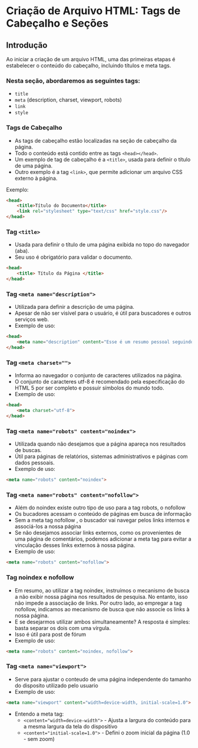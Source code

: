 # Criação de Arquivo HTML: Tags de Cabeçalho e Seções

## Introdução

Ao iniciar a criação de um arquivo HTML, uma das primeiras etapas é estabelecer o conteúdo do cabeçalho, incluindo títulos e meta tags.

### Nesta seção, abordaremos as seguintes tags:

- `title`
- `meta` (description, charset, viewport, robots)
- `link`
- `style`

### Tags de Cabeçalho

- As tags de cabeçalho estão localizadas na seção de cabeçalho da página.
- Todo o conteúdo está contido entre as tags `<head></head>`.
- Um exemplo de tag de cabeçalho é a `<title>`, usada para definir o título de uma página.
- Outro exemplo é a tag `<link>`, que permite adicionar um arquivo CSS externo à página.
  
Exemplo:

```html
<head>
    <title>Título do Documento</title>
    <link rel="stylesheet" type="text/css" href="style.css"/>
</head>
```

### Tag `<title>`

- Usada para definir o título de uma página exibida no topo do navegador (aba).
- Seu uso é obrigatório para validar o documento.

```html
<head>
    <title> Título da Página </title>
</head>
```

### Tag `<meta name="description">`

- Utilizada para definir a descrição de uma página.
- Apesar de não ser visível para o usuário, é útil para buscadores e outros serviços web.
- Exemplo de uso:

```html
<head>
    <meta name="description" content="Esse é um resumo pessoal seguindo o cronograma do curso de HTML da plataforma DevMedia">
</head>
```

### Tag `<meta charset="">`

- Informa ao navegador o conjunto de caracteres utilizados na página.
- O conjunto de caracteres utf-8 é recomendado pela especificação do HTML 5 por ser completo e possuir símbolos do mundo todo.
- Exemplo de uso:

```html
<head>
    <meta charset="utf-8">
</head>
```

### Tag `<meta name="robots" content="noindex">`

- Utilizada quando não desejamos que a página apareça nos resultados de buscas.
- Útil para páginas de relatórios, sistemas administrativos e páginas com dados pessoais.
- Exemplo de uso:

```html
<meta name="robots" content="noindex">
```

### Tag `<meta name="robots" content="nofollow">`

- Além do noindex existe outro tipo de uso para a tag robots, o nofollow
- Os bucadores acessam o conteúdo de páginas em busca de informação
- Sem a meta tag nofollow , o buscador vai navegar pelos links internos e associá-los a nossa página
- Se não desejamos associar links externos, como os provenientes de uma página de comentários, podemos adicionar a meta tag para evitar a vinculação desses links externos à nossa página.
- Exemplo de uso:

```html
<meta name="robots" content="nofollow">
```

### Tag noindex e nofollow

- Em resumo, ao utilizar a tag noindex, instruímos o mecanismo de busca a não exibir nossa página nos resultados de pesquisa. No entanto, isso não impede a associação de links. Por outro lado, ao empregar a tag nofollow, indicamos ao mecanismo de busca que não associe os links à nossa página.
- E se desejarmos utilizar ambos simultaneamente? A resposta é simples: basta separar os dois com uma vírgula.
- Isso é útil para post de fórum
- Exemplo de uso:

```html
<meta name="robots" content="noindex, nofollow">
```

### Tag `<meta name="viewport">`

- Serve para ajustar o conteudo de uma página independente do tamanho do disposito utilizado pelo usuario
- Exemplo de uso:

```html
<meta name="viewport" content="width=device-width, initial-scale=1.0">
```

- Entendo a meta tag:
    - `<content="width=device-width">` - Ajusta a largura do conteúdo para a mesma largura da tela do dispositivo 
    - `<content="initial-scale=1.0">` - Defini o zoom inicial da página (1.0 - sem zoom) 
















